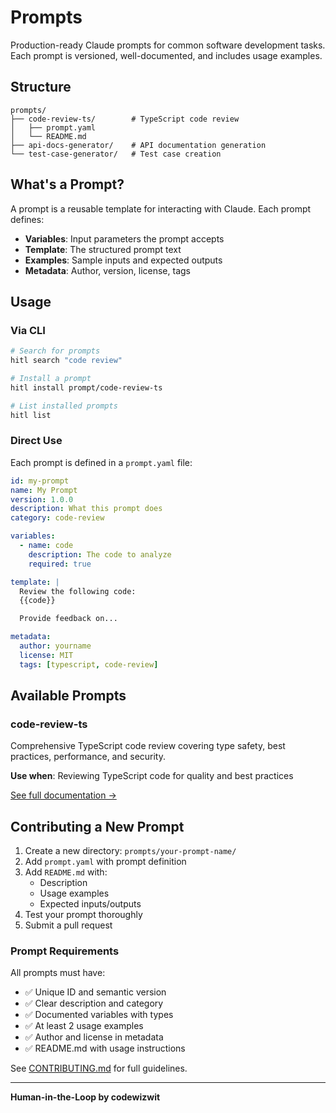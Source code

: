 # Prompts

Production-ready Claude prompts for common software development tasks. Each prompt is versioned, well-documented, and includes usage examples.

## Structure

```
prompts/
├── code-review-ts/        # TypeScript code review
│   ├── prompt.yaml
│   └── README.md
├── api-docs-generator/    # API documentation generation
└── test-case-generator/   # Test case creation
```

## What's a Prompt?

A prompt is a reusable template for interacting with Claude. Each prompt defines:

- **Variables**: Input parameters the prompt accepts
- **Template**: The structured prompt text
- **Examples**: Sample inputs and expected outputs
- **Metadata**: Author, version, license, tags

## Usage

### Via CLI

```bash
# Search for prompts
hitl search "code review"

# Install a prompt
hitl install prompt/code-review-ts

# List installed prompts
hitl list
```

### Direct Use

Each prompt is defined in a `prompt.yaml` file:

```yaml
id: my-prompt
name: My Prompt
version: 1.0.0
description: What this prompt does
category: code-review

variables:
  - name: code
    description: The code to analyze
    required: true

template: |
  Review the following code:
  {{code}}

  Provide feedback on...

metadata:
  author: yourname
  license: MIT
  tags: [typescript, code-review]
```

## Available Prompts

### code-review-ts

Comprehensive TypeScript code review covering type safety, best practices, performance, and security.

**Use when**: Reviewing TypeScript code for quality and best practices

[See full documentation →](./code-review-ts/README.md)

## Contributing a New Prompt

1. Create a new directory: `prompts/your-prompt-name/`
2. Add `prompt.yaml` with prompt definition
3. Add `README.md` with:
   - Description
   - Usage examples
   - Expected inputs/outputs
4. Test your prompt thoroughly
5. Submit a pull request

### Prompt Requirements

All prompts must have:

- ✅ Unique ID and semantic version
- ✅ Clear description and category
- ✅ Documented variables with types
- ✅ At least 2 usage examples
- ✅ Author and license in metadata
- ✅ README.md with usage instructions

See [CONTRIBUTING.md](../../CONTRIBUTING.md) for full guidelines.

---

**Human-in-the-Loop by codewizwit**
